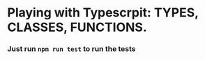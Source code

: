 
# Playing with Typescrpit: TYPES, CLASSES, FUNCTIONS. 
### Just run `npm run test` to run the tests